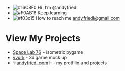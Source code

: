 - ![#16C8F0](https://via.placeholder.com/15/16C8F0/000000?text=+) Hi, I’m @andyfriedl
- ![#F0AB16](https://via.placeholder.com/15/F0AB16/000000?text=+) Keep learning 
- ![#f03c15](https://via.placeholder.com/15/f03c15/000000?text=+) How to reach me andyfriedl@gmail.com



# View My Projects

- [Space Lab 76](https://www.spacelab76.com/) - isometric pygame
- [vvork](https://www.vvork.org/) - 3d game mock up
- ✨[andyfriedl.com](https://www.andyfriedl.com/)✨ - my protfilio and projects

<!---
andyfriedl/andyfriedl is a ✨ special ✨ repository because its `README.md` (this file) appears on your GitHub profile.
You can click the Preview link to take a look at your changes.
--->
